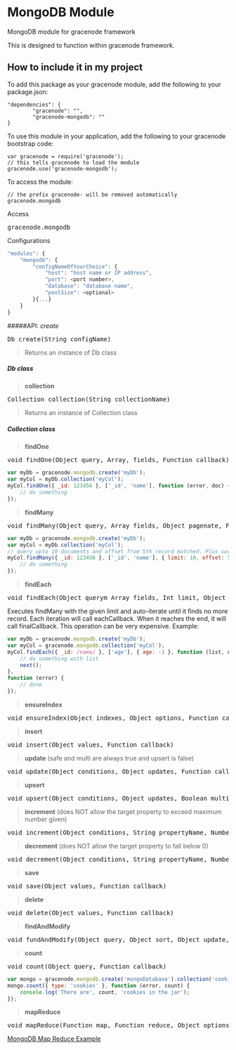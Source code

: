 # MongoDB Module

MongoDB module for gracenode framework

This is designed to function within gracenode framework.

## How to include it in my project

To add this package as your gracenode module, add the following to your package.json:

```
"dependencies": {
        "gracenode": "",
        "gracenode-mongodb": ""
}
```

To use this module in your application, add the following to your gracenode bootstrap code:

```
var gracenode = require('gracenode');
// this tells gracenode to load the module
gracenode.use('gracenode-mongodb');
```

To access the module:

```
// the prefix gracenode- will be removed automatically
gracenode.mongodb
```


Access
<pre>
gracenode.mongodb
</pre>

Configurations
```javascript
"modules": {
	"mongodb": {
		"configNameOfYourChoice": {
			"host": "host name or IP address",
			"port": <port number>,
			"database": "database name",
			"poolSize": <optional>
		}{...}
	}
}
```

#####API: *create*
<pre>
Db create(String configName)
</pre>
> Returns an instance of Db class

##### Db class

> **collection**
<pre>
Collection collection(String collectionName)
</pre>
> Returns an instance of Collection class

##### Collection class

> **findOne**
<pre>
void findOne(Object query, Array, fields, Function callback)
</pre>
```javascript
var myDb = gracenode.mongodb.create('myDb');
var myCol = myDb.collection('myCol');
myCol.findOne({ _id: 123456 }, ['_id', 'name'], function (error, doc) {
	// do something
});
```

> **findMany**
<pre>
void findMany(Object query, Array fields, Object pagenate, Function callback)
</pre>
```javascript
var myDb = gracenode.mongodb.create('myDb');
var myCol = myDb.collection('myCol');
// query upto 10 documents and offset from 5th record matched. Plus sort the records by 'age'
myCol.findMany({ _id: 123456 }, ['_id', 'name'], { limit: 10, offset: 5, sort: 'age' }, function (error, doc) {
	// do something
});
```

> **findEach**
<pre>
void findEach(Object querym Array fields, Int limit, Object [sort*], Function eachCallback, Function finalCallback)
</pre>
Executes findMany with the given limit and auto-iterate until it finds no more record. Each iteration will call eachCallback.
When it reaches the end, it will call finalCallback.
This operation can be very expensive.
Example:
```javascript
var myDb = gracenode.mongodb.create('myDb');
var myCol = gracenode.mongodb.collection('myCol');
myCol.findEach({ _id: /name/ }, ['age'], { age: -1 }, function (list, next) {
	// do something with list
	next();
},
function (error) {
	// done
});
```

> **ensureIndex**
<pre>
void ensureIndex(Object indexes, Object options, Function callback)
</pre>

> **insert**
<pre>
void insert(Object values, Function callback)
</pre>

> **update**
(safe and multi are always true and upsert is false)
<pre>
void update(Object conditions, Object updates, Function callback)
</pre>

> **upsert**
<pre>
void upsert(Object conditions, Object updates, Boolean multi, Function callback)
</pre>

> **increment**
(does NOT allow the target property to exceed maximum number given)
<pre>
void increment(Object conditions, String propertyName, Number incrementBy, Number maximumNumberAllowed, Function callback)
</pre>

> **decrement**
(does NOT allow the target property to fall below 0)
<pre>
void decrement(Object conditions, String propertyName, Number decrementBy, Function callback)
</pre>

> **save**
<pre>
void save(Object values, Function callback)
</pre>

> **delete**
<pre>
void delete(Object values, Function callback)
</pre>

> **findAndModify**
<pre>
void fundAndModify(Object query, Object sort, Object update, Object options, Function callback)
</pre>

> **count**
<pre>
void count(Object query, Function callback)
</pre>
```javascript
var mongo = gracenode.mongodb.create('mongoDatabase').collection('cookieJar');
mongo.count({ type: 'cookies' }, function (error, count) {
	console.log('There are', count, 'cookies in the jar');
});
```

> **mapReduce**
<pre>
void mapReduce(Function map, Function reduce, Object options, Function callback)
</pre>
<a href="http://docs.mongodb.org/manual/tutorial/map-reduce-examples/">MongoDB Map Reduce Example</a>

